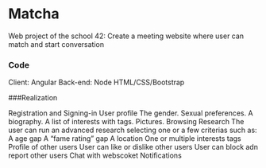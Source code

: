 # Matcha
Web project of the school 42: Create a meeting website where user can match and start conversation

### Code

Client: Angular
Back-end: Node
HTML/CSS/Bootstrap

###Realization

Registration and Signing-in
User profile
The gender. Sexual preferences. A biography. A list of interests with tags. Pictures.
Browsing
Research
The user can run an advanced research selecting one or a few criterias such as:
A age gap
A “fame rating” gap
A location
One or multiple interests tags
Profile of other users
User can like or dislike other users
User can block adn report other users
Chat with webscoket
Notifications